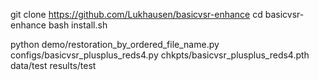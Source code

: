
git clone https://github.com/Lukhausen/basicvsr-enhance
cd basicvsr-enhance
bash install.sh

python demo/restoration_by_ordered_file_name.py configs/basicvsr_plusplus_reds4.py chkpts/basicvsr_plusplus_reds4.pth data/test results/test


